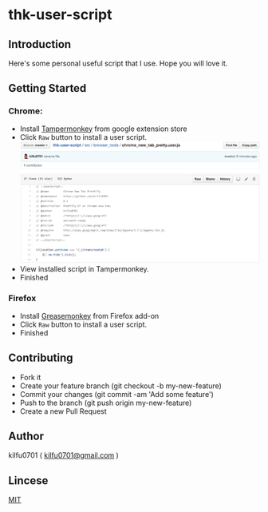 thk-user-script
===============

## Introduction

Here's some personal useful script that I use. Hope you will love it.

## Getting Started

### Chrome:
  - Install [Tampermonkey](https://chrome.google.com/webstore/detail/tampermonkey/dhdgffkkebhmkfjojejmpbldmpobfkfo?hl=zh-TW) from google extension store
  - Click `Raw` button to install a user script.
    ![alt tag](https://raw.githubusercontent.com/kilfu0701/thk-user-script/master/img/intro-1.png)
  - View installed script in Tampermonkey.
  - Finished

### Firefox
  - Install [Greasemonkey](https://addons.mozilla.org/zh-tw/firefox/addon/greasemonkey/) from Firefox add-on
  - Click `Raw` button to install a user script.
  - Finished


## Contributing

  - Fork it
  - Create your feature branch (git checkout -b my-new-feature)
  - Commit your changes (git commit -am 'Add some feature')
  - Push to the branch (git push origin my-new-feature)
  - Create a new Pull Request

## Author
kilfu0701 ( kilfu0701@gmail.com )

## Lincese
[MIT](https://github.com/kilfu0701/thk-user-script/blob/master/LICENSE)
